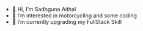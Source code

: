 - 👋 Hi, I’m Sadhguna Aithal 
- 👀 I’m interested in motorcycling and some coding
- 🌱 I’m currently upgrading my FullStack Skill
